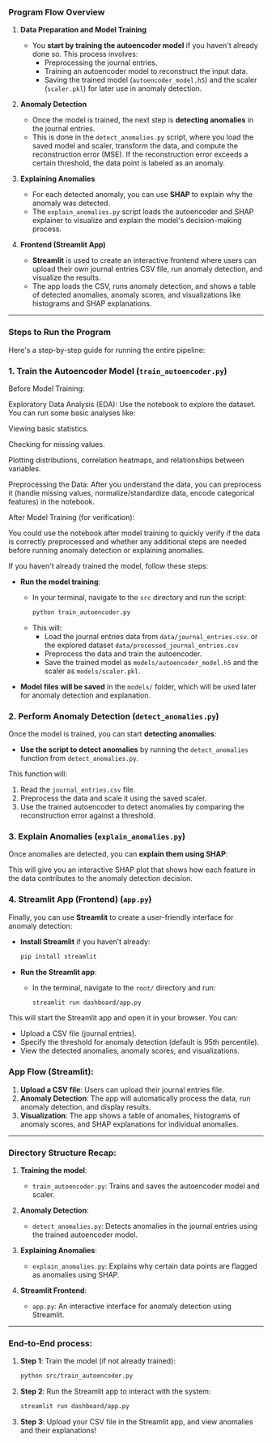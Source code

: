 ### **Program Flow Overview**

1. **Data Preparation and Model Training**  
   - You **start by training the autoencoder model** if you haven't already done so. This process involves:
     - Preprocessing the journal entries.
     - Training an autoencoder model to reconstruct the input data.
     - Saving the trained model (`autoencoder_model.h5`) and the scaler (`scaler.pkl`) for later use in anomaly detection.
   
2. **Anomaly Detection**  
   - Once the model is trained, the next step is **detecting anomalies** in the journal entries.
   - This is done in the `detect_anomalies.py` script, where you load the saved model and scaler, transform the data, and compute the reconstruction error (MSE). If the reconstruction error exceeds a certain threshold, the data point is labeled as an anomaly.

3. **Explaining Anomalies**  
   - For each detected anomaly, you can use **SHAP** to explain why the anomaly was detected.
   - The `explain_anomalies.py` script loads the autoencoder and SHAP explainer to visualize and explain the model's decision-making process.

4. **Frontend (Streamlit App)**  
   - **Streamlit** is used to create an interactive frontend where users can upload their own journal entries CSV file, run anomaly detection, and visualize the results.
   - The app loads the CSV, runs anomaly detection, and shows a table of detected anomalies, anomaly scores, and visualizations like histograms and SHAP explanations.

---

### **Steps to Run the Program**

Here's a step-by-step guide for running the entire pipeline:

### 1. **Train the Autoencoder Model** (`train_autoencoder.py`)

   Before Model Training:

   Exploratory Data Analysis (EDA): Use the notebook to explore the dataset. You can run some basic analyses like:

   Viewing basic statistics.

   Checking for missing values.

   Plotting distributions, correlation heatmaps, and relationships between variables.

   Preprocessing the Data: After you understand the data, you can preprocess it (handle missing values, normalize/standardize data, encode categorical features) in the notebook.

   After Model Training (for verification):

   You could use the notebook after model training to quickly verify if the data is correctly preprocessed and whether any additional steps are needed before running anomaly detection or explaining anomalies.

If you haven't already trained the model, follow these steps:

- **Run the model training**:
  - In your terminal, navigate to the `src` directory and run the script:
    ```bash
    python train_autoencoder.py
    ```
  - This will:
    - Load the journal entries data from `data/journal_entries.csv`. or the explored dataset `data/processed_journal_entries.csv`
    - Preprocess the data and train the autoencoder.
    - Save the trained model as `models/autoencoder_model.h5` and the scaler as `models/scaler.pkl`.

- **Model files will be saved** in the `models/` folder, which will be used later for anomaly detection and explanation.

### 2. **Perform Anomaly Detection** (`detect_anomalies.py`)

Once the model is trained, you can start **detecting anomalies**:

- **Use the script to detect anomalies** by running the `detect_anomalies` function from `detect_anomalies.py`.

This function will:
1. Read the `journal_entries.csv` file.
2. Preprocess the data and scale it using the saved scaler.
3. Use the trained autoencoder to detect anomalies by comparing the reconstruction error against a threshold.

### 3. **Explain Anomalies** (`explain_anomalies.py`)

Once anomalies are detected, you can **explain them using SHAP**:

This will give you an interactive SHAP plot that shows how each feature in the data contributes to the anomaly detection decision.

### 4. **Streamlit App (Frontend)** (`app.py`)

Finally, you can use **Streamlit** to create a user-friendly interface for anomaly detection:

- **Install Streamlit** if you haven’t already:
  ```bash
  pip install streamlit
  ```

- **Run the Streamlit app**:
  - In the terminal, navigate to the `root/` directory and run:
    ```bash
    streamlit run dashboard/app.py
    ```

This will start the Streamlit app and open it in your browser. You can:
- Upload a CSV file (journal entries).
- Specify the threshold for anomaly detection (default is 95th percentile).
- View the detected anomalies, anomaly scores, and visualizations.

### **App Flow (Streamlit)**:
1. **Upload a CSV file**: Users can upload their journal entries file.
2. **Anomaly Detection**: The app will automatically process the data, run anomaly detection, and display results.
3. **Visualization**: The app shows a table of anomalies, histograms of anomaly scores, and SHAP explanations for individual anomalies.

---

### **Directory Structure Recap**:

1. **Training the model**:
   - `train_autoencoder.py`: Trains and saves the autoencoder model and scaler.
   
2. **Anomaly Detection**:
   - `detect_anomalies.py`: Detects anomalies in the journal entries using the trained autoencoder model.

3. **Explaining Anomalies**:
   - `explain_anomalies.py`: Explains why certain data points are flagged as anomalies using SHAP.

4. **Streamlit Frontend**:
   - `app.py`: An interactive interface for anomaly detection using Streamlit.

---

### **End-to-End process**:

1. **Step 1**: Train the model (if not already trained):
   ```bash
   python src/train_autoencoder.py
   ```

2. **Step 2**: Run the Streamlit app to interact with the system:
   ```bash
   streamlit run dashboard/app.py
   ```

3. **Step 3**: Upload your CSV file in the Streamlit app, and view anomalies and their explanations!
